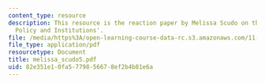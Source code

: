 ```yaml
---
content_type: resource
description: This resource is the reaction paper by Melissa Scudo on the topic 'Disaster
  Policy and Institutions'.
file: /media/https%3A/open-learning-course-data-rc.s3.amazonaws.com/11-941-disaster-vulnerability-and-resilience-spring-2005/82e351e10fa5779856678ef2b4b81e6a_melissa_scudo5.pdf
file_type: application/pdf
resourcetype: Document
title: melissa_scudo5.pdf
uid: 82e351e1-0fa5-7798-5667-8ef2b4b81e6a
---
```

